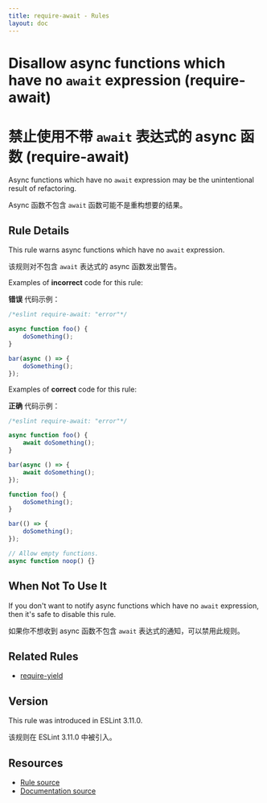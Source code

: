 ```yaml
---
title: require-await - Rules
layout: doc
---
```

<!-- Note: No pull requests accepted for this file. See README.md in the root directory for details. -->

# Disallow async functions which have no `await` expression (require-await)

# 禁止使用不带 `await` 表达式的 async 函数 (require-await)

Async functions which have no `await` expression may be the unintentional result of refactoring.

Async 函数不包含 `await` 函数可能不是重构想要的结果。

## Rule Details

This rule warns async functions which have no `await` expression.

该规则对不包含 `await` 表达式的 async 函数发出警告。

Examples of **incorrect** code for this rule:

**错误** 代码示例：

```js
/*eslint require-await: "error"*/

async function foo() {
    doSomething();
}

bar(async () => {
    doSomething();
});
```

Examples of **correct** code for this rule:

**正确** 代码示例：

```js
/*eslint require-await: "error"*/

async function foo() {
    await doSomething();
}

bar(async () => {
    await doSomething();
});

function foo() {
    doSomething();
}

bar(() => {
    doSomething();
});

// Allow empty functions.
async function noop() {}
```

## When Not To Use It

If you don't want to notify async functions which have no `await` expression, then it's safe to disable this rule.

如果你不想收到 async 函数不包含 `await` 表达式的通知，可以禁用此规则。

## Related Rules

* [require-yield](require-yield)

## Version

This rule was introduced in ESLint 3.11.0.

该规则在 ESLint 3.11.0 中被引入。

## Resources

* [Rule source](https://github.com/eslint/eslint/tree/master/lib/rules/require-await.js)
* [Documentation source](https://github.com/eslint/eslint/tree/master/docs/rules/require-await.md)
